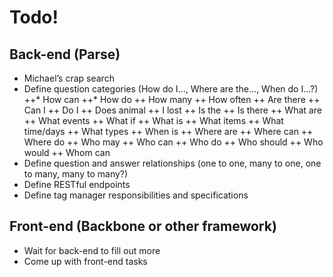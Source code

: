 # Todo!

## Back-end (Parse)
+ Michael’s crap search
+ Define question categories (How do I..., Where are the..., When do I...?)
++* How can
++* How do
++ How many
++ How often
++ Are there
++ Can I
++ Do I
++ Does animal
++ I lost
++ Is the
++ Is there
++ What are
++ What events
++ What if
++ What is
++ What items
++ What time/days
++ What types
++ When is
++ Where are
++ Where can
++ Where do
++ Who may
++ Who can 
++ Who do
++ Who should
++ Who would
++ Whom can
+ Define question and answer relationships (one to one, many to one, one to many, many to many?)
+ Define RESTful endpoints
+ Define tag manager responsibilities and specifications

## Front-end (Backbone or other framework)
+ Wait for back-end to fill out more
+ Come up with front-end tasks
